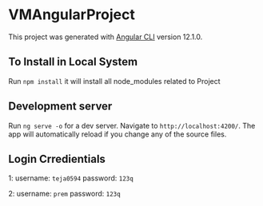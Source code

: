 # VMAngularProject

This project was generated with [Angular CLI](https://github.com/angular/angular-cli) version 12.1.0.

## To Install in Local System 

Run `npm install` it will install all node_modules related to Project

## Development server

Run `ng serve -o` for a dev server. Navigate to `http://localhost:4200/`. The app will automatically reload if you change any of the source files.

## Login Crredientials

1: username: `teja0594` 
   password:  `123q`
   
2: username: `prem`
   password: `123q`
